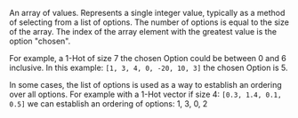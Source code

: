 An array of values. Represents a single integer value, typically as a method of selecting from a list of options. The number of options is equal to the size of the array. The index of the array element with the greatest value is the option "chosen".

For example, a 1-Hot of size 7 the chosen Option could be between 0 and 6 inclusive. In this example:  `[1, 3, 4, 0, -20, 10, 3]` the chosen Option is 5.

In some cases, the list of options is used as a way to establish an ordering over all options. For example with a 1-Hot vector if size 4: `[0.3, 1.4, 0.1, 0.5]`  we can establish an ordering of options: 1, 3, 0, 2